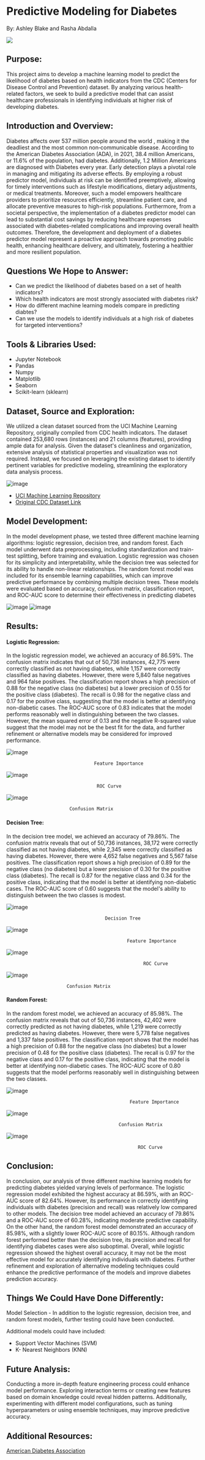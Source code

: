 # Predictive Modeling for Diabetes
By: Ashley Blake and Rasha Abdalla

![](https://d2jx2rerrg6sh3.cloudfront.net/image-handler/ts/20221215080726/ri/1350/src/images/news/ImageForNews_733883_16711528404605542.jpg)

## Purpose: 
This project aims to develop a machine learning model to predict the likelihood of diabetes based on health indicators from the CDC (Centers for Disease Control and Prevention) dataset. By analyzing various health-related factors, we seek to build a predictive model that can assist healthcare professionals in identifying individuals at higher risk of developing diabetes.

## Introduction and Overview:
Diabetes affects  over 537 million people around the world , making it the deadliest and the most common non‐communicable disease.  According to the American Diabetes Association (ADA), in 2021, 38.4 million Americans, or 11.6% of the population, had diabetes. Additionally, 1.2 Million Americans are diagnosed with Diabetes every year. Early detection plays a pivotal role in managing and mitigating its adverse effects. By employing a robust predictor model, individuals at risk can be identified preemptively, allowing for timely interventions such as lifestyle modifications, dietary adjustments, or medical treatments. Moreover, such a model empowers healthcare providers to prioritize resources efficiently, streamline patient care, and allocate preventive measures to high-risk populations. Furthermore, from a societal perspective, the implementation of a diabetes predictor model can lead to substantial cost savings by reducing healthcare expenses associated with diabetes-related complications and improving overall health outcomes. Therefore, the development and deployment of a diabetes predictor model represent a proactive approach towards promoting public health, enhancing healthcare delivery, and ultimately, fostering a healthier and more resilient population.

## Questions We Hope to Answer:

* Can we predict the likelihood of diabetes based on a set of health indicators?
* Which health indicators are most strongly associated with diabetes risk?
* How do different machine learning models compare in predicting diabtes?
* Can we use the models to identify individuals at a high risk of diabetes for targeted interventions?

## Tools & Libraries Used:

* Jupyter Notebook
* Pandas
* Numpy
* Matplotlib
* Seaborn
* Scikit-learn (sklearn)
  


## Dataset, Source and Exploration:
We utilized a clean dataset sourced from the UCI Machine Learning Repository, originally compiled from CDC health indicators. The dataset contained 253,680 rows (instances) and 21 columns (features), providing ample data for analysis. Given the dataset's cleanliness and organization, extensive analysis of statistical properties and visualization was not required. Instead, we focused on leveraging the existing dataset to identify pertinent variables for predictive modeling, streamlining the exploratory data analysis process.

![image](https://github.com/AshleyB1021/Project-4/blob/1cbd6ea6cbae89ef01753ad4ae7dc2a314e7d7ef/Visualizations/Images/Data%20screenshot.png)


* [UCI Machine Learning Repository](https://archive.ics.uci.edu/dataset/891/cdc+diabetes+health+indicators)
* [Original CDC Dataset Link](https://www.cdc.gov/brfss/annual_data/annual_2014.html)


## Model Development:
In the model development phase, we tested three different machine learning algorithms: logistic regression, decision tree, and random forest. Each model underwent data preprocessing, including standardization and train-test splitting, before training and evaluation. Logistic regression was chosen for its simplicity and interpretability, while the decision tree was selected for its ability to handle non-linear relationships. The random forest model was included for its ensemble learning capabilities, which can improve predictive performance by combining multiple decision trees. These models were evaluated based on accuracy, confusion matrix, classification report, and ROC-AUC score to determine their effectiveness in predicting diabetes

![image](https://github.com/AshleyB1021/Project-4/blob/1cbd6ea6cbae89ef01753ad4ae7dc2a314e7d7ef/Visualizations/Images/Code%20Screenshot.png)
![image](https://github.com/AshleyB1021/Project-4/blob/f453dc83845d6c63ddbbc426858161d1ce331bbf/Visualizations/Images/Code%20Snippet.png) 

## Results:
#### Logistic Regression:

In the logistic regression model, we achieved an accuracy of 86.59%. The confusion matrix indicates that out of 50,736 instances, 42,775 were correctly classified as not having diabetes, while 1,157 were correctly classified as having diabetes. However, there were 5,840 false negatives and 964 false positives. The classification report shows a high precision of 0.88 for the negative class (no diabetes) but a lower precision of 0.55 for the positive class (diabetes). The recall is 0.98 for the negative class and 0.17 for the positive class, suggesting that the model is better at identifying non-diabetic cases. The ROC-AUC score of 0.83 indicates that the model performs reasonably well in distinguishing between the two classes. However, the mean squared error of 0.13 and the negative R-squared value suggest that the model may not be the best fit for the data, and further refinement or alternative models may be considered for improved performance.

                     

![image](Visualizations/Feature_Importance_LogisticRegression.png)

                                    Feature Importance 
                      
![image](https://github.com/AshleyB1021/Project-4/blob/40f1b1222c207a38d7e2170088a9fb19b93ce5a9/Visualizations/Roc%20Curve_Logistic%20Regression.png) 

                                     ROC Curve    

![image](https://github.com/AshleyB1021/Project-4/blob/1619dfe29e9ad934ce600a79679ca7d6775a8eac/Visualizations/Confusion%20Matrix_Logistic%20Regression.png) 

                           Confusion Matrix 

#### Decision Tree:

In the decision tree model, we achieved an accuracy of 79.86%. The confusion matrix reveals that out of 50,736 instances, 38,172 were correctly classified as not having diabetes, while 2,345 were correctly classified as having diabetes. However, there were 4,652 false negatives and 5,567 false positives. The classification report shows a high precision of 0.89 for the negative class (no diabetes) but a lower precision of 0.30 for the positive class (diabetes). The recall is 0.87 for the negative class and 0.34 for the positive class, indicating that the model is better at identifying non-diabetic cases. The ROC-AUC score of 0.60 suggests that the model's ability to distinguish between the two classes is modest. 

![image](https://github.com/AshleyB1021/Project-4/blob/1619dfe29e9ad934ce600a79679ca7d6775a8eac/Visualizations/Decision%20Tree.png)

                                        Decision Tree

![image](https://github.com/AshleyB1021/Project-4/blob/1619dfe29e9ad934ce600a79679ca7d6775a8eac/Visualizations/Feature%20Importance_Decision%20Tree.png)

                                                Feature Importance

![image](https://github.com/AshleyB1021/Project-4/blob/1619dfe29e9ad934ce600a79679ca7d6775a8eac/Visualizations/Roc%20Curve_Decision%20Tree.png)

                                                      ROC Curve

![image](Visualizations/Confusion%20Matrix_Decision%20Tree.png)

                          Confusion Matrix

#### Random Forest: 

In the random forest model, we achieved an accuracy of 85.98%. The confusion matrix reveals that out of 50,736 instances, 42,402 were correctly predicted as not having diabetes, while 1,219 were correctly predicted as having diabetes. However, there were 5,778 false negatives and 1,337 false positives. The classification report shows that the model has a high precision of 0.88 for the negative class (no diabetes) but a lower precision of 0.48 for the positive class (diabetes). The recall is 0.97 for the negative class and 0.17 for the positive class, indicating that the model is better at identifying non-diabetic cases. The ROC-AUC score of 0.80 suggests that the model performs reasonably well in distinguishing between the two classes. 

![image](https://github.com/AshleyB1021/Project-4/blob/1619dfe29e9ad934ce600a79679ca7d6775a8eac/Visualizations/Feauture%20Importance_Random%20Tree.png)
                     
                                                 Feature Importance

![image](https://github.com/AshleyB1021/Project-4/blob/1619dfe29e9ad934ce600a79679ca7d6775a8eac/Visualizations/Confusion%20Matrix_%20Random%20Forest.png)

                                             Confusion Matrix

![image](https://github.com/AshleyB1021/Project-4/blob/40f1b1222c207a38d7e2170088a9fb19b93ce5a9/Visualizations/ROC%20Curve_Random%20Forest.png)

                                                    ROC Curve








 


## Conclusion:

In conclusion, our analysis of three different machine learning models for predicting diabetes yielded varying levels of performance. The logistic regression model exhibited the highest accuracy at 86.59%, with an ROC-AUC score of 82.64%. However, its performance in correctly identifying individuals with diabetes (precision and recall) was relatively low compared to other models. The decision tree model achieved an accuracy of 79.86% and a ROC-AUC score of 60.28%, indicating moderate predictive capability. On the other hand, the random forest model demonstrated an accuracy of 85.98%, with a slightly lower ROC-AUC score of 80.15%. Although random forest performed better than the decision tree, its precision and recall for identifying diabetes cases were also suboptimal. Overall, while logistic regression showed the highest overall accuracy, it may not be the most effective model for accurately identifying individuals with diabetes. Further refinement and exploration of alternative modeling techniques could enhance the predictive performance of the models and improve diabetes prediction accuracy.


## Things We Could Have Done Differently:

Model Selection - In addition to the logistic regression, decision tree, and random forest models, further testing could have been conducted. 

Additional models could have included:

* Support Vector Machines (SVM)
* K- Nearest Neighbors (KNN)


## Future Analysis:

Conducting a more in-depth feature engineering process could enhance model performance. Exploring interaction terms or creating new features based on domain knowledge could reveal hidden patterns. Additionally, experimenting with different model configurations, such as tuning hyperparameters or using ensemble techniques, may improve predictive accuracy.

## Additional Resources:

[American Diabetes Association](https://diabetes.org/about-diabetes)
